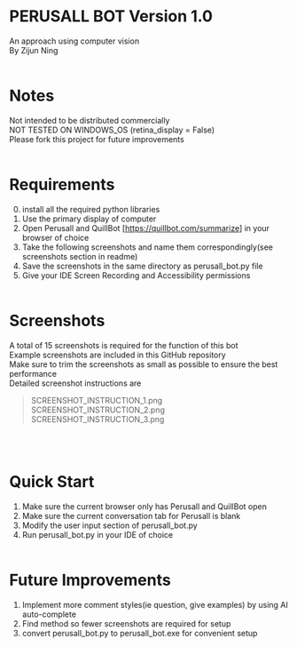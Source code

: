 PERUSALL BOT Version 1.0
========================
An approach using computer vision<br />
By Zijun Ning<br /><br />

# Notes
Not intended to be distributed commercially<br />
NOT TESTED ON WINDOWS_OS (retina_display = False)<br />
Please fork this project for future improvements
<br /><br />

# Requirements
  0. install all the required python libraries
  1. Use the primary display of computer
  2. Open Perusall and QuillBot [<https://quillbot.com/summarize>] in your browser of choice
  3. Take the following screenshots and name them correspondingly(see screenshots section in readme)
  4. Save the screenshots in the same directory as perusall_bot.py file
  5. Give your IDE Screen Recording and Accessibility permissions 
  <br /><br />

# Screenshots
  A total of 15 screenshots is required for the function of this bot<br />
  Example screenshots are included in this GitHub repository<br />
  Make sure to trim the screenshots as small as possible to ensure the best performance<br />
  Detailed screenshot instructions are<br />
  > SCREENSHOT_INSTRUCTION_1.png<br />
  > SCREENSHOT_INSTRUCTION_2.png<br />
  > SCREENSHOT_INSTRUCTION_3.png<br />

<br /><br />

# Quick Start
  1. Make sure the current browser only has Perusall and QuillBot open
  2. Make sure the current conversation tab for Perusall is blank
  3. Modify the user input section of perusall_bot.py
  4. Run perusall_bot.py in your IDE of choice
<br /><br />

# Future Improvements
  1. Implement more comment styles(ie question, give examples) by using AI auto-complete
  2. Find method so fewer screenshots are required for setup
  3. convert perusall_bot.py to perusall_bot.exe for convenient setup
<br /><br />




